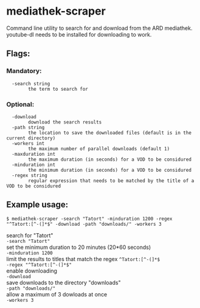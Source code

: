 # mediathek-scraper

Command line utility to search for and download from the ARD mediathek.  
youtube-dl needs to be installed for downloading to work.

## Flags:  

### Mandatory:
      -search string
            the term to search for
### Optional:
      -download
            download the search results
      -path string
            the location to save the downloaded files (default is in the current directory)
      -workers int
            the maximum number of parallel downloads (default 1)
      -maxduration int
            the maximum duration (in seconds) for a VOD to be considured
      -minduration int
            the minimum duration (in seconds) for a VOD to be considured
      -regex string
            regular expression that needs to be matched by the title of a VOD to be considured


## Example usage:
    $ mediathek-scraper -search "Tatort" -minduration 1200 -regex "^Tatort:[^-(]*$" -download -path "downloads/" -workers 3
    
search for "Tatort"  
`-search "Tatort"`  
set the minimum duration to 20 minutes (20\*60 seconds)  
`-minduration 1200`  
limit the results to titles that match the regex `^Tatort:[^-(]*$`  
`-regex "^Tatort:[^-(]*$"`  
enable downloading  
`-download`  
save downloads to the directory  "downloads"  
`-path "downloads/"`  
allow a maximum of 3 dowloads at once  
`-workers 3`  


